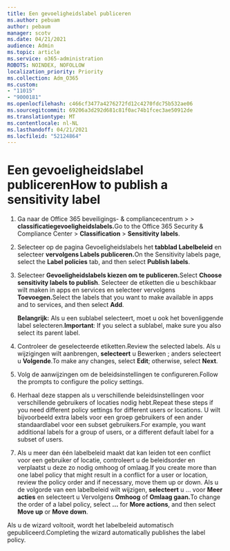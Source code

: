 ```yaml
---
title: Een gevoeligheidslabel publiceren
ms.author: pebuam
author: pebaum
manager: scotv
ms.date: 04/21/2021
audience: Admin
ms.topic: article
ms.service: o365-administration
ROBOTS: NOINDEX, NOFOLLOW
localization_priority: Priority
ms.collection: Adm_O365
ms.custom:
- "11015"
- "9000181"
ms.openlocfilehash: c466cf3477a4276272fd12c4270fdc75b532ae06
ms.sourcegitcommit: 69206a3d292d681c81f0ac74b1fcec3ae50912de
ms.translationtype: MT
ms.contentlocale: nl-NL
ms.lasthandoff: 04/21/2021
ms.locfileid: "52124864"
---
```

# <a name="how-to-publish-a-sensitivity-label"></a><span data-ttu-id="f10e9-102">Een gevoeligheidslabel publiceren</span><span class="sxs-lookup"><span data-stu-id="f10e9-102">How to publish a sensitivity label</span></span>

1. <span data-ttu-id="f10e9-103">Ga naar de Office 365 beveiligings- & compliancecentrum >   >  **classificatiegevoeligheidslabels.**</span><span class="sxs-lookup"><span data-stu-id="f10e9-103">Go to the Office 365 Security & Compliance Center > **Classification** > **Sensitivity labels**.</span></span>

1. <span data-ttu-id="f10e9-104">Selecteer op de pagina Gevoeligheidslabels het **tabblad Labelbeleid** en selecteer **vervolgens Labels publiceren.**</span><span class="sxs-lookup"><span data-stu-id="f10e9-104">On the Sensitivity labels page, select the **Label policies** tab, and then select **Publish labels**.</span></span>

1. <span data-ttu-id="f10e9-105">Selecteer **Gevoeligheidslabels kiezen om te publiceren.**</span><span class="sxs-lookup"><span data-stu-id="f10e9-105">Select **Choose sensitivity labels to publish**.</span></span> <span data-ttu-id="f10e9-106">Selecteer de etiketten die u beschikbaar wilt maken in apps en services en selecteer vervolgens **Toevoegen.**</span><span class="sxs-lookup"><span data-stu-id="f10e9-106">Select the labels that you want to make available in apps and to services, and then select **Add**.</span></span>

    <span data-ttu-id="f10e9-107">**Belangrijk:** Als u een sublabel selecteert, moet u ook het bovenliggende label selecteren.</span><span class="sxs-lookup"><span data-stu-id="f10e9-107">**Important**: If you select a sublabel, make sure you also select its parent label.</span></span>

1. <span data-ttu-id="f10e9-108">Controleer de geselecteerde etiketten.</span><span class="sxs-lookup"><span data-stu-id="f10e9-108">Review the selected labels.</span></span> <span data-ttu-id="f10e9-109">Als u wijzigingen wilt aanbrengen, **selecteert** u Bewerken ; anders selecteert u **Volgende**.</span><span class="sxs-lookup"><span data-stu-id="f10e9-109">To make any changes, select **Edit**; otherwise, select **Next**.</span></span>

1. <span data-ttu-id="f10e9-110">Volg de aanwijzingen om de beleidsinstellingen te configureren.</span><span class="sxs-lookup"><span data-stu-id="f10e9-110">Follow the prompts to configure the policy settings.</span></span>

1. <span data-ttu-id="f10e9-111">Herhaal deze stappen als u verschillende beleidsinstellingen voor verschillende gebruikers of locaties nodig hebt.</span><span class="sxs-lookup"><span data-stu-id="f10e9-111">Repeat these steps if you need different policy settings for different users or locations.</span></span> <span data-ttu-id="f10e9-112">U wilt bijvoorbeeld extra labels voor een groep gebruikers of een ander standaardlabel voor een subset gebruikers.</span><span class="sxs-lookup"><span data-stu-id="f10e9-112">For example, you want additional labels for a group of users, or a different default label for a subset of users.</span></span>

1. <span data-ttu-id="f10e9-113">Als u meer dan één labelbeleid maakt dat kan leiden tot een conflict voor een gebruiker of locatie, controleert u de beleidsorder en verplaatst u deze zo nodig omhoog of omlaag.</span><span class="sxs-lookup"><span data-stu-id="f10e9-113">If you create more than one label policy that might result in a conflict for a user or location, review the policy order and if necessary, move them up or down.</span></span> <span data-ttu-id="f10e9-114">Als u de volgorde van een labelbeleid wilt wijzigen, **selecteert** u ... voor **Meer acties** en selecteert u Vervolgens **Omhoog** of **Omlaag gaan.**</span><span class="sxs-lookup"><span data-stu-id="f10e9-114">To change the order of a label policy, select **...** for **More actions**, and then select **Move up** or **Move down**.</span></span>

<span data-ttu-id="f10e9-115">Als u de wizard voltooit, wordt het labelbeleid automatisch gepubliceerd.</span><span class="sxs-lookup"><span data-stu-id="f10e9-115">Completing the wizard automatically publishes the label policy.</span></span>